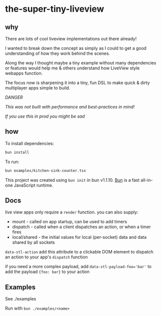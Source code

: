 # the-super-tiny-liveview

## why

There are lots of cool liveview implementations out there already!

I wanted to break down the concept as simply as I could to get a good understanding of how they work behind the scenes.

Along the way I thought maybe a tiny example without many dependencies or features would help me & others understand how LiveView style webapps function.

The focus now is sharpening it into a tiny, fun DSL to make quick & dirty multiplayer apps simple to build.

*DANGER*

*This was not built with performance and best-practices in mind!*

*If you use this in prod you might be sad*

## how

To install dependencies:

```bash
bun install
```

To run:

```bash
bun examples/kitchen-sink-counter.tsx
```

This project was created using `bun init` in bun v1.1.10. [Bun](https://bun.sh) is a fast all-in-one JavaScript runtime.

## Docs

live view apps only require a `render` function. you can also supply:
* mount - called on app startup, can be used to add timers
* dispatch - called when a client dispatches an action, or when a timer fires
* local/shared - the initial values for local (per-socket) data and data shared by all sockets

`data-stl-action`
add this attribute to a clickable DOM element to dispatch an action to your app's `dispatch` function

if you need a more complex payload, add `data-stl-payload-foo='bar'` to add the payload `{foo: bar}` to your action

## Examples

See ./examples

Run with `bun ./examples/<name>`
